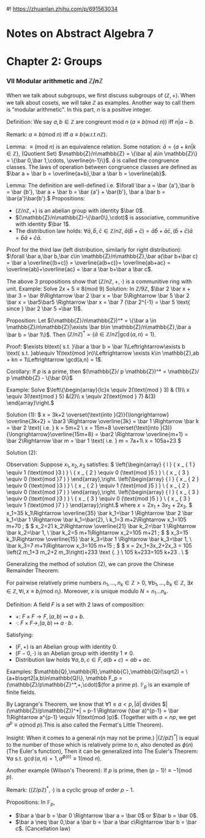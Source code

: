 #! https://zhuanlan.zhihu.com/p/691563034
# Notes on Abstract Algebra 7

# Chapter 2: Groups

### VII Modular arithmetic and $\mathbb{Z}/n\mathbb{Z}$

When we talk about subgroups, we first discuss subgroups of $(\mathbb{Z},+)$. When we talk about cosets, we will take $\mathbb{Z}$ as examples.
Another way to call them is "modular arithmetic". In this part, $n$ is a positive integer.

Definition: We say $a,b\in \mathbb{Z}$ are congreunt mod $n$ $(a\equiv b (\text{mod } n))$ iff $n|a-b$.

Remark: $a\equiv b(\text{mod }n)$ iff $a\equiv b$(w.r.t $n\mathbb{Z}$).

Lemma: $\equiv(\text{mod }n)$ is an equivalence relation.
Some notation: $\bar a = \{a+kn|k\in\mathbb{Z}\}$, (Quotient Set) $\mathbb{Z}/n\mathbb{Z} = \{\bar a| a\in \mathbb{Z}\} = \{\bar 0,\bar 1,\cdots, \overline{n-1}\}$.
$\bar a$ is called the congruence classes. 
The laws of operation between congruence classes are defined as $\bar a + \bar b = \overline{a+b},\bar a \bar b = \overline{ab}$.

Lemma: The definition are well-defined i.e. $\forall \bar a = \bar {a'},\bar b = \bar {b'}, \bar a + \bar b = \bar {a'} + \bar{b'}, \bar a \bar b = \bar{a'}\bar{b'}.$
Propositions:

- $(\mathbb{Z}/n\mathbb{Z},+)$ is an abelian group with identity $\bar 0$.
- $(\mathbb{Z}/n\mathbb{Z}-\{\bar0\},\cdot)$ is associative, communitive with identity $\bar 1$.
- The distribution law holds: $\forall \bar a,\bar b,\bar c\in \mathbb{Z}/n\mathbb{Z},\bar a(\bar b+\bar c) = \bar a \bar b+\bar a \bar c,(\bar b+\bar c)\bar a=\bar b\bar a + \bar c \bar a$.

Proof for the third law (left distribution, similarly for right distribution):
$\forall \bar a,\bar b,\bar c\in \mathbb{Z}/n\mathbb{Z},\bar a(\bar b+\bar c) = \bar a \overline{(b+c)} = \overline{a(b+c)}= \overline{ab+ac} =  \overline{ab}+\overline{ac} = \bar a \bar b+\bar a \bar c$.

The above $3$ propositions show that $(\mathbb{Z}/n\mathbb{Z},+,\cdot)$ is a communitive ring with unit.
Example: Solve $2x+5\equiv 8 (\text{mod } 9)$
Solution: In $\mathbb{Z}/9\mathbb{Z}$, $\bar 2 \bar x + \bar 3 = \bar 8\Rightarrow \bar 2 \bar x = \bar 5\Rightarrow \bar 5 \bar 2 \bar x = \bar5\bar5 \Rightarrow \bar x = \bar 7 (\bar 2^{-1} = \bar 5 \text{ since } \bar 2 \bar 5 =\bar 1)$.

Proposition: Let $(\mathbb{Z}/n\mathbb{Z})^* = \{\bar a \in \mathbb{Z}/n\mathbb{Z}|\exists \bar b\in \mathbb{Z}/n\mathbb{Z},\bar a \bar b = \bar 1\}$. Then $(\mathbb{Z}/n\mathbb{Z})^* = \{\bar a \in \mathbb{Z}/n\mathbb{Z}| \gcd(a,n) =1\}$.

Proof: $\exists b\text{ s.t. }\bar a \bar b = \bar 1\Leftrightarrow\exists b \text{ s.t. }ab\equiv 1(\text{mod }n)\Leftrightarrow \exists k\in \mathbb{Z},ab + kn = 1\Leftrightarrow \gcd(a,n) = 1$.

Corollary: If $p$ is a prime, then $(\mathbb{Z}/ p \mathbb{Z})^* = \mathbb{Z}/ p \mathbb{Z} - \{\bar 0\}$

Example: Solve $\left\{\begin{array}{lc}x \equiv 2(\text{mod } 3) & (1)\\ 
x \equiv 3(\text{mod } 5) &(2)\\ 
x \equiv 2(\text{mod } 7) &(3)
\end{array}\right.$

Solution (1):
$
x = 3k+2 \overset{\text{into }(2)}{\longrightarrow} \overline{3k+2} = \bar3 \Rightarrow \overline{3k} = \bar 1 \Rightarrow \bar k = \bar 2 \text{ i.e. } k = 5m+2 \\
x = 15m+8 \overset{\text{into }(3)}{\longrightarrow}\overline{15m+8} = \bar2 \Rightarrow \overline{m+1} = \bar 2\Rightarrow \bar m = \bar 1
\text{ i.e. } m = 7a+1\\
x = 105a+23
$

Solution (2):

Observation: Suppose $x_1, x_2, x_3$ satisfies:
$
 \left\{\begin{array} { l } 
{ x _ { 1 } \equiv 1 (\text{mod }3 ) } \\
{ x _ { 2 } \equiv 0 (\text{mod }5 ) } \\
{ x _ { 3 } \equiv 0 (\text{mod }7 ) }
\end{array},\right.
\left\{\begin{array} { l } 
{ x _ { 2 } \equiv 0 (\text{mod }3 ) } \\
{ x _ { 2 } \equiv 1 (\text{mod }5 ) } \\
{ x _ { 2 } \equiv 0 (\text{mod }7 ) }
\end{array},\right.
\left\{\begin{array} { l } 
{ x _ { 3 } \equiv 0 (\text{mod }3 ) } \\
{ x _ { 3 } \equiv 0 (\text{mod }5 ) } \\
{ x _ { 3 } \equiv 1 (\text{mod }7 ) }
\end{array};\right.$ where $x=2 x_1+3 x_2+2 x_3$.
$
x_1=35 k_1\Rightarrow \overline{35} \bar k_1=\bar 1 \Rightarrow \bar 2 \bar k_1=\bar 1 \Rightarrow \bar k_1=\bar{2}, \\
k_1=3 m+2\Rightarrow x_1=105 m+70 ;
$
$
x_2=21 k_2\Rightarrow \overline{21} \bar k_2=\bar 1 \Rightarrow \bar k_2=\bar 1, \\
\bar k_2=5 m+1\Rightarrow x_2=105 m+21 ;
$
$
x_3=15 k_3\Rightarrow \overline{15} \bar k_3=\bar 1 \Rightarrow  \bar k_3=\bar 1, \\
\bar k_3=7 m+1\Rightarrow x_3=105 m+15 ;
$
$
x = 2x_1+3x_2+2x_3 = 105 \left(2 m_1+3 m_2+2 m_3\right)+233 \text {. } \\
105 k+233=105 k+23 . \\
$

Generalizing the method of solution (2), we can prove the Chinese Remainder Theorem:

For pairwise relatively prime numbers $n_1,\dots,n_k\in\mathbb{Z}>0$, $\forall b_1,\dots, b_k\in \mathbb{Z}$, $\exists x\in \mathbb{Z}, \forall i,x\equiv b_i (\text{mod }n_i)$. Moreover, $x$ is unique modulo $N = n_1\dots n_k$.

Definition: A field $F$ is a set with $2$ laws of composition:

- $+$: $F\times F\to F, (a,b)\mapsto a+b$.
- $\cdot$: $F\times F\to, (a,b)\mapsto a\cdot b$.

Satisfying: 

- $(F,+)$ is an Abelian group with identity $0$.
- $(F-{0},\cdot)$ is an Abelian group with identity $1\not = 0$.
- Distribution law holds $\forall a,b,c\in F,a(b+c) = ab+ac$.
  
Examples: $\mathbb{Q},\mathbb{R},\mathbb{C},\mathbb{Q}(\sqrt2) = \{a+b\sqrt2|a,b\in\mathbb{Q}\}, \mathbb F_p = (\mathbb{Z}/p\mathbb{Z}^*,+,\cdot)$(for a prime $p$).
$\mathbb F_p$ is an example of finite fields.

By Lagrange's Theorem, we know that $\forall 1\leq a<p,|\bar a|$ divides $|(\mathbb{Z}/p\mathbb{Z})^*| = p-1 \Rightarrow (\bar a)^{p-1} = \bar 1\Rightarrow a^{p-1} \equiv 1(\text{mod }p)$. (Together with $a = np$, we get $a^p \equiv a (\text{mod } p)$.This is also called the Fermat's Little Theorem).

Insight: When it comes to a general $n$($n$ may not be prime.) $|(\mathbb{Z}/p\mathbb{Z})^*|$ is equal to the number of those which is relatively prime to $n$, also denoted as $\phi(n)$(The Euler's function), Then it can be generalized into The Euler's Theorem: $\forall a \text{ s.t. }\gcd(a,n) = 1,a^{\phi(n)} \equiv 1(\text{mod }n)$.

Another example (Wilson's Theorem): If $p$ is prime, then $(p-1)!\equiv -1(\text{mod }p)$.

Remark: $((\mathbb{Z}/p\mathbb{Z})^*,\cdot)$ is a cyclic group of order $p-1$.

Propositions: In $\mathbb F_p$,
- $\bar a \bar b = \bar 0 \Rightarrow \bar a = \bar 0$ or $\bar b = \bar 0$. 
- $\bar a \neq \bar 0,\bar a \bar b = \bar a \bar c\Rightarrow \bar b = \bar c$. (Cancellation law)
